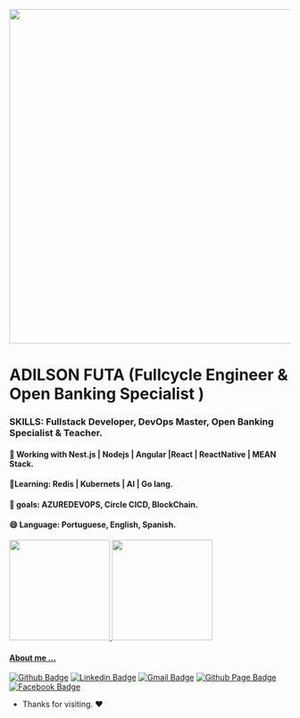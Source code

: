 
<img align="center" width="600" heigth="400" src="https://hackernoon.com/hn-images/1*37ABKi4XeHkEWHxlF3LIog.gif">

# ADILSON FUTA (Fullcycle Engineer & Open Banking Specialist )

### SKILLS: Fullstack Developer, DevOps Master, Open Banking Specialist & Teacher. 

#### 🔭 Working with Nest.js | Nodejs | Angular |React | ReactNative | MEAN Stack.
####  🌱Learning: Redis | Kubernets | AI | Go lang.
#### 💬 goals: AZUREDEVOPS, Circle CICD, BlockChain.
####  😄 Language: Portuguese, English, Spanish.

  <div>
  <a href="https://github.com/adilsonfuta">
  <img height="180em" src="https://github-readme-stats.vercel.app/api?username=adilsonfuta&show_icons=true&theme=dracula&include_all_commits=true&count_private=true"/>
  <img height="180em" src="https://github-readme-stats.vercel.app/api/top-langs/?username=adilsonfuta&layout=compact&langs_count=16&theme=dracula"/>
</div>

#### About me ...

[![Github Badge](https://img.shields.io/badge/-Github-000?style=flat-square&logo=Github&logoColor=white&link=https://github.com/GentilPinto)](https://github.com/adilsonfuta)
[![Linkedin Badge](https://img.shields.io/badge/-LinkedIn-blue?style=flat-square&logo=Linkedin&logoColor=white&link=https://www.linkedin.com/in/gentilpinto/)](https://www.linkedin.com/in/adilson-maria-52b534197/)
[![Gmail Badge](https://img.shields.io/badge/-Gmail-c14438?style=flat-square&logo=Gmail&logoColor=white&link=mailto:gentil.pinto.dev@gmail.com)](mailto:adilsonmariafuta@gmail.com)
[![Github Page Badge](https://img.shields.io/badge/-Github-000?style=flat-circle&logo=Github&logoColor=white&link=https://gentilpinto.github.io/my-page/)](https://adilsonfuta.github.io/)
[![Facebook Badge](https://img.shields.io/badge/-facebook-blue?style=flat-circle&logo=Facebook&logoColor=white&link=https://www.facebook.com/gentil.pinto2)](https://www.facebook.com/adilsonmariafuta/)



- Thanks for visiting. :heart:
